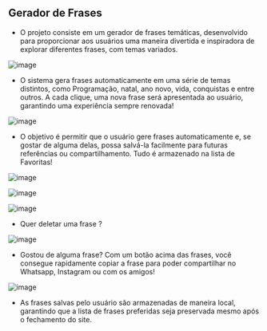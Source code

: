 ## Gerador de Frases

- O projeto consiste em um gerador de frases temáticas, desenvolvido para proporcionar aos usuários uma maneira divertida e inspiradora de explorar diferentes frases, com temas variados.

![image](https://github.com/user-attachments/assets/89955bf8-13d7-4fd2-aabe-e02d500f4c9e)

- O sistema gera frases automaticamente em uma série de temas distintos, como Programação, natal, ano novo, vida, conquistas e entre outros. A cada clique, uma nova frase será apresentada ao usuário, garantindo uma experiência sempre renovada!

![image](https://github.com/user-attachments/assets/2162adb7-3232-4ba6-951b-22237cea6c08)

- O objetivo é permitir que o usuário gere frases automaticamente e, se gostar de alguma delas, possa salvá-la facilmente para futuras referências ou compartilhamento. Tudo é armazenado na lista de Favoritas!

![image](https://github.com/user-attachments/assets/229fa984-2b2f-401f-864f-9c39b969d8a4)

![image](https://github.com/user-attachments/assets/bf5f5bd4-5801-4289-aafd-030c2fbefc0e)

![image](https://github.com/user-attachments/assets/8b2dfe62-b193-4c62-80e6-e10fa85cbe6c)

- Quer deletar uma frase ?

![image](https://github.com/user-attachments/assets/4a2af93e-4749-4abc-a1b7-93d4ef5f04fc)

- Gostou de alguma frase? Com um botão acima das frases, você consegue rapidamente copiar a frase para poder compartilhar no Whatsapp, Instagram ou com os amigos!

![image](https://github.com/user-attachments/assets/d7d14d8b-d2fa-4960-8b5b-e5395b74e5d3)

- As frases salvas pelo usuário são armazenadas de maneira local, garantindo que a lista de frases preferidas seja preservada mesmo após o fechamento do site.
